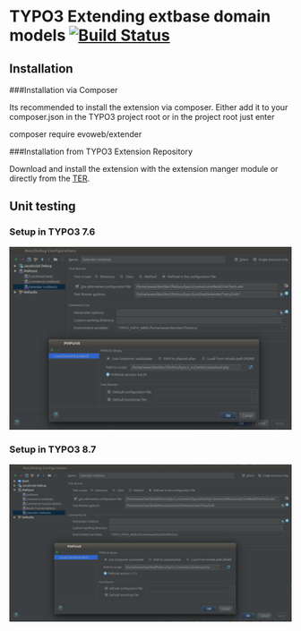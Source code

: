 TYPO3 Extending extbase domain models [![Build Status](https://travis-ci.org/evoWeb/extender.svg?branch=master)](https://travis-ci.org/evoWeb/extender)
=====================================


## Installation

###Installation via Composer

Its recommended to install the extension via composer. Either add it to your composer.json
in the TYPO3 project root or in the project root just enter 

composer require evoweb/extender

###Installation from TYPO3 Extension Repository

Download and install the extension with the extension manger module or directly from the
[TER](https://typo3.org/extensions/repository/view/extender).


## Unit testing

### Setup in TYPO3 7.6
![Unittesting in TYPO3 7][unit7]

### Setup in TYPO3 8.7
![Unittesting in TYPO3 8][unit8]


[unit7]: Documentation/Images/unittesting_typo3_7.png
[unit8]: Documentation/Images/unittesting_typo3_8.png